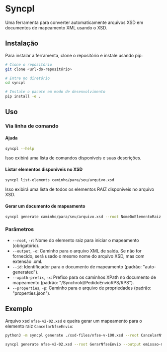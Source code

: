 # Syncpl

Uma ferramenta para converter automaticamente arquivos XSD em documentos de mapeamento XML usando o XSD.

## Instalação

Para instalar a ferramenta, clone o repositório e instale usando pip:

```bash
# Clone o repositório
git clone <url-do-repositório>

# Entre no diretório
cd syncpl

# Instale o pacote em modo de desenvolvimento
pip install -e .
```

## Uso

### Via linha de comando

#### Ajuda

```bash
syncpl --help
```
Isso exibirá uma lista de comandos disponíveis e suas descrições.

#### Listar elementos disponíveis no XSD

```bash
syncpl list-elements caminho/para/seu/arquivo.xsd
```
Isso exibirá uma lista de todos os elementos RAIZ disponíveis no arquivo XSD.

#### Gerar um documento de mapeamento

```bash
syncpl generate caminho/para/seu/arquivo.xsd --root NomeDoElementoRaiz --output saida.xml
```

### Parâmetros

- `--root`, `-r`: Nome do elemento raiz para iniciar o mapeamento (obrigatório).
- `--output`, `-o`: Caminho para o arquivo XML de saída. Se não for fornecido, será usado o mesmo nome do arquivo XSD, mas com extensão .xml.
- `--id`: Identificador para o documento de mapeamento (padrão: "auto-generated").
- `--xpath-prefix`, `-x`: Prefixo para os caminhos XPath no documento de mapeamento (padrão: "/SynchroId/PedidoEnvioRPS/RPS").
- `--properties`, `-p`: Caminho para o arquivo de propriedades (padrão: "properties.json"). 

## Exemplo

Arquivo xsd `nfse-v2-02.xsd` e queira gerar um mapeamento para o elemento raiz `CancelarNfseEnvio`:

```bash
python3 -m syncpl generate ./xsd-files/nfse-v-100.xsd --root CancelarNfseEnvio --output ./cancelar-mapper.xml 
```

```bash
syncpl generate nfse-v2-02.xsd --root GerarNfseEnvio --output emissao-mapper.xml
```